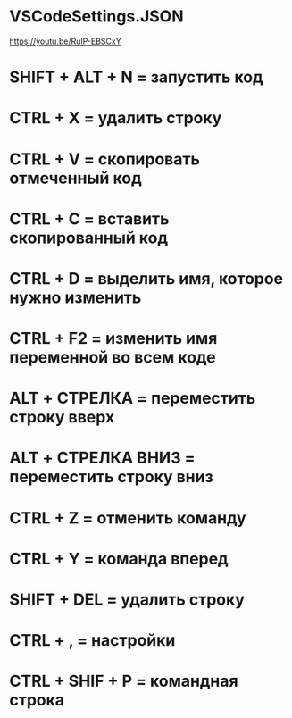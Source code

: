 # VSCodeSettings.JSON
https://youtu.be/RuIP-EBSCxY

# SHIFT + ALT + N = запустить код
# CTRL + X = удалить строку
# CTRL + V = скопировать отмеченный код
# CTRL + C = вставить скопированный код
# CTRL + D = выделить имя, которое нужно изменить
# CTRL + F2 = изменить имя переменной во всем коде

# ALT + СТРЕЛКА = переместить строку вверх
# ALT + СТРЕЛКА ВНИЗ = переместить строку вниз

# CTRL + Z = отменить команду
# CTRL + Y = команда вперед

# SHIFT + DEL = удалить строку

# CTRL + , = настройки
# CTRL + SHIF + P = командная строка
